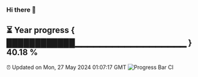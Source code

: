 ### Hi there 👋
⏳ Year progress { ████████████▁▁▁▁▁▁▁▁▁▁▁▁▁▁▁▁▁▁ } 40.18 %
---
⏰ Updated on Mon, 27 May 2024 01:07:17 GMT
![Progress Bar CI](https://github.com/liununu/liununu/workflows/Progress%20Bar%20CI/badge.svg)
